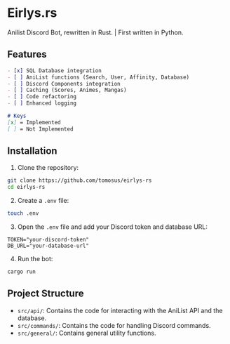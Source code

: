 
# Eirlys.rs

Anilist Discord Bot, rewritten in Rust. | First written in Python.

## Features

```markdown
- [x] SQL Database integration
- [ ] AniList functions (Search, User, Affinity, Database)
- [ ] Discord Components integration
- [ ] Caching (Scores, Animes, Mangas)
- [ ] Code refactoring
- [ ] Enhanced logging

# Keys
[x] = Implemented
[ ] = Not Implemented
```

## Installation

1. Clone the repository:

```bash
git clone https://github.com/tomosus/eirlys-rs
cd eirlys-rs
```

2. Create a `.env` file:

```bash
touch .env
```

3. Open the `.env` file and add your Discord token and database URL:

```env
TOKEN="your-discord-token"
DB_URL="your-database-url"
```

4. Run the bot:

```bash
cargo run
```

## Project Structure

- `src/api/`: Contains the code for interacting with the AniList API and the database.
- `src/commands/`: Contains the code for handling Discord commands.
- `src/general/`: Contains general utility functions.

